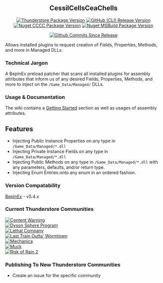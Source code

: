 <div align="center">

## CessilCellsCeaChells
[![Thunderstore Package Version](https://img.shields.io/thunderstore/v/www_Day_Dream/CessilCellsCeaChells?style=plastic&logo=thunderstore&color=%233498db&label=TS)](https://thunderstore.io/c/content-warning/p/www_Day_Dream/CessilCellsCeaChells/)
[![GitHub (CLI) Release Version](https://img.shields.io/github/v/release/wwwDayDream/CessilCellsCeaChells?style=plastic&logo=github&color=%233498db&label=CLI)]()
[![Nuget CCCC Package Version](https://img.shields.io/nuget/v/CessilCellsCeaChells?style=plastic&logo=nuget&color=%23004880&label=CCCC)](https://www.nuget.org/packages/CessilCellsCeaChells)
[![Nuget MSBuild Package Version](https://img.shields.io/nuget/v/CessilCellsCeaChells.MSBuild?style=plastic&logo=nuget&color=%23004880&label=MSBuild)](https://www.nuget.org/packages/CessilCellsCeaChells.MSBuild)

[![Github Commits Since Release](https://img.shields.io/github/commits-since/wwwDayDream/CessilCellsCeaChells/latest?style=plastic&logo=github&color=%23995500)]()
</div>
Allows installed plugins to request creation of Fields, Properties, Methods, and more in Managed DLLs.

### Technical Jargon
A BepInEx preload patcher that scans all installed plugins for assembly attributes that inform us of any desired Fields, Properties, Methods, and more to inject on the `/Game_Data/Managed/` DLLs.

### Usage & Documentation
The wiki contains a [Getting Started](https://github.com/wwwDayDream/CessilCellsCeaChells/wiki) section as well as usages of assembly attributes.

## Features
- Injecting Public Instance Properties on any type in `/Game_Data/Managed/*.dll`
- Injecting Private Instance Fields on any type in `/Game_Data/Managed/*.dll`
- Injecting Public Methods on any type in `/Game_Data/Managed/*.dll` with any parameters, defaults, and/or return type.
- Injecting Enum Entries onto any enum in an ordered fashion.

### Version Compatability
[BepInEx](https://github.com/BepInEx/BepInEx/) - v5.4.x

### Current Thunderstore Communities
[![Content Warning](https://img.shields.io/thunderstore/v/www_Day_Dream/CessilCellsCeaChells?style=plastic&logo=thunderstore&color=%2332e01d&label=Content%20Warning&=f)](https://thunderstore.io/c/content-warning/p/www_Day_Dream/CessilCellsCeaChells/)
<br/>[![Dyson Sphere Program](https://img.shields.io/thunderstore/v/www_Day_Dream/CessilCellsCeaChells?style=plastic&logo=thunderstore&color=%23ecaa56&label=Dyson%20Sphere%20Program)](https://thunderstore.io/c/dyson-sphere-program/p/www_Day_Dream/CessilCellsCeaChells/)
<br/>[![Lethal Company](https://img.shields.io/thunderstore/v/www_Day_Dream/CessilCellsCeaChells?style=plastic&logo=thunderstore&color=%23b70704&label=Lethal%20Company)](https://thunderstore.io/c/lethal-company/p/www_Day_Dream/CessilCellsCeaChells/)
<br/>[![Last Train Outta' Wormtown](https://img.shields.io/thunderstore/v/www_Day_Dream/CessilCellsCeaChells?style=plastic&logo=thunderstore&color=%23b01b5b&label=Last%20Train%20Outta%27%20Wormtown)](https://thunderstore.io/c/last-train-outta-wormtown/p/www_Day_Dream/CessilCellsCeaChells/)
<br/>[![Mechanica](https://img.shields.io/thunderstore/v/www_Day_Dream/CessilCellsCeaChells?style=plastic&logo=thunderstore&color=%23232524&label=Mechanica)](https://thunderstore.io/c/mechanica/p/www_Day_Dream/CessilCellsCeaChells/)
<br/>[![Muck](https://img.shields.io/thunderstore/v/www_Day_Dream/CessilCellsCeaChells?style=plastic&logo=thunderstore&color=%2336e0ff&label=Muck)](https://thunderstore.io/c/muck/p/www_Day_Dream/CessilCellsCeaChells/)
<br/>[![Risk of Rain 2](https://img.shields.io/thunderstore/v/www_Day_Dream/CessilCellsCeaChells?style=plastic&logo=thunderstore&color=%2305379a&label=Risk%20of%20Rain%202)](https://thunderstore.io/package/www_Day_Dream/CessilCellsCeaChells/)

### Publishing To New Thunderstore Communities
- Create an issue for the specific community
